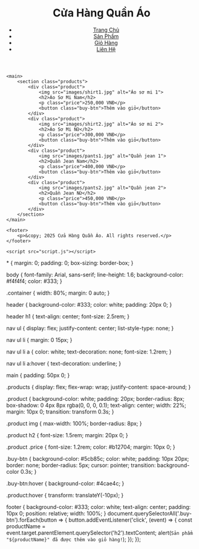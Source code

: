 <!DOCTYPE html>
<html lang="vi">
<head>
    <meta charset="UTF-8">
    <meta name="viewport" content="width=device-width, initial-scale=1.0">
    <meta http-equiv="X-UA-Compatible" content="ie=edge">
    <title>Cửa Hàng Quần Áo</title>
    <link rel="stylesheet" href="styles.css">
</head>
<body>
    <header>
        <div class="container">
            <h1>Cửa Hàng Quần Áo</h1>
            <nav>
                <ul>
                    <li><a href="#">Trang Chủ</a></li>
                    <li><a href="#">Sản Phẩm</a></li>
                    <li><a href="#">Giỏ Hàng</a></li>
                    <li><a href="#">Liên Hệ</a></li>
                </ul>
            </nav>
        </div>
    </header>

    <main>
        <section class="products">
            <div class="product">
                <img src="images/shirt1.jpg" alt="Áo sơ mi 1">
                <h2>Áo Sơ Mi Nam</h2>
                <p class="price">250,000 VNĐ</p>
                <button class="buy-btn">Thêm vào giỏ</button>
            </div>
            <div class="product">
                <img src="images/shirt2.jpg" alt="Áo sơ mi 2">
                <h2>Áo Sơ Mi Nữ</h2>
                <p class="price">300,000 VNĐ</p>
                <button class="buy-btn">Thêm vào giỏ</button>
            </div>
            <div class="product">
                <img src="images/pants1.jpg" alt="Quần jean 1">
                <h2>Quần Jean Nam</h2>
                <p class="price">400,000 VNĐ</p>
                <button class="buy-btn">Thêm vào giỏ</button>
            </div>
            <div class="product">
                <img src="images/pants2.jpg" alt="Quần jean 2">
                <h2>Quần Jean Nữ</h2>
                <p class="price">450,000 VNĐ</p>
                <button class="buy-btn">Thêm vào giỏ</button>
            </div>
        </section>
    </main>

    <footer>
        <p>&copy; 2025 Cửa Hàng Quần Áo. All rights reserved.</p>
    </footer>

    <script src="script.js"></script>
</body>
</html>
* {
    margin: 0;
    padding: 0;
    box-sizing: border-box;
}

body {
    font-family: Arial, sans-serif;
    line-height: 1.6;
    background-color: #f4f4f4;
    color: #333;
}

.container {
    width: 80%;
    margin: 0 auto;
}

header {
    background-color: #333;
    color: white;
    padding: 20px 0;
}

header h1 {
    text-align: center;
    font-size: 2.5rem;
}

nav ul {
    display: flex;
    justify-content: center;
    list-style-type: none;
}

nav ul li {
    margin: 0 15px;
}

nav ul li a {
    color: white;
    text-decoration: none;
    font-size: 1.2rem;
}

nav ul li a:hover {
    text-decoration: underline;
}

main {
    padding: 50px 0;
}

.products {
    display: flex;
    flex-wrap: wrap;
    justify-content: space-around;
}

.product {
    background-color: white;
    padding: 20px;
    border-radius: 8px;
    box-shadow: 0 4px 8px rgba(0, 0, 0, 0.1);
    text-align: center;
    width: 22%;
    margin: 10px 0;
    transition: transform 0.3s;
}

.product img {
    max-width: 100%;
    border-radius: 8px;
}

.product h2 {
    font-size: 1.5rem;
    margin: 20px 0;
}

.product .price {
    font-size: 1.2rem;
    color: #b12704;
    margin: 10px 0;
}

.buy-btn {
    background-color: #5cb85c;
    color: white;
    padding: 10px 20px;
    border: none;
    border-radius: 5px;
    cursor: pointer;
    transition: background-color 0.3s;
}

.buy-btn:hover {
    background-color: #4cae4c;
}

.product:hover {
    transform: translateY(-10px);
}

footer {
    background-color: #333;
    color: white;
    text-align: center;
    padding: 10px 0;
    position: relative;
    width: 100%;
}
document.querySelectorAll('.buy-btn').forEach(button => {
    button.addEventListener('click', (event) => {
        const productName = event.target.parentElement.querySelector('h2').textContent;
        alert(`Sản phẩm "${productName}" đã được thêm vào giỏ hàng!`);
    });
});
